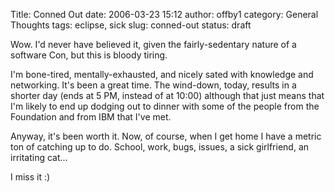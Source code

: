 Title: Conned Out
date: 2006-03-23 15:12
author: offby1
category: General Thoughts
tags: eclipse, sick
slug: conned-out
status: draft

Wow. I\'d never have believed it, given the fairly-sedentary nature of a software Con, but this is bloody tiring.

I\'m bone-tired, mentally-exhausted, and nicely sated with knowledge and networking. It\'s been a great time. The wind-down, today, results in a shorter day (ends at 5 PM, instead of at 10:00) although that just means that I\'m likely to end up dodging out to dinner with some of the people from the Foundation and from IBM that I\'ve met.

Anyway, it\'s been worth it. Now, of course, when I get home I have a metric ton of catching up to do. School, work, bugs, issues, a sick girlfriend, an irritating cat\...

I miss it :)
